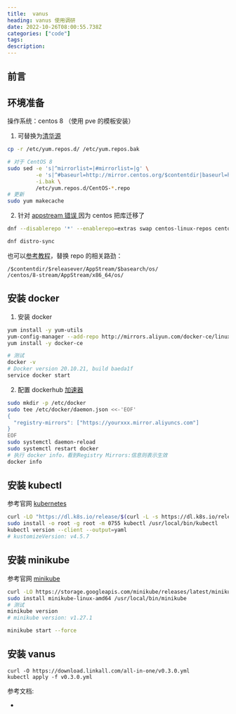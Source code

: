 ```yaml
---
title:  vanus
heading: vanus 使用调研
date: 2022-10-26T08:00:55.738Z
categories: ["code"]
tags: 
description: 
---
```


## 前言

## 环境准备
操作系统：centos 8 （使用 pve 的模板安装）

1. 可替换为[清华源](https://mirrors.tuna.tsinghua.edu.cn/help/centos/)
```bash
cp -r /etc/yum.repos.d/ /etc/yum.repos.bak

# 对于 CentOS 8
sudo sed -e 's|^mirrorlist=|#mirrorlist=|g' \
         -e 's|^#baseurl=http://mirror.centos.org/$contentdir|baseurl=https://mirrors.tuna.tsinghua.edu.cn/centos|g' \
         -i.bak \
         /etc/yum.repos.d/CentOS-*.repo
# 更新
sudo yum makecache
```

2. 针对 [appstream 错误 ](https://cloud.tencent.com/developer/article/1988392)
因为 centos 把库迁移了
```bash
dnf --disablerepo '*' --enablerepo=extras swap centos-linux-repos centos-stream-repos

dnf distro-sync
```

也可以[参考教程]( https://blog.csdn.net/jiangxo/article/details/123246144)，替换 repo 的相关路劲：
```
/$contentdir/$releasever/AppStream/$basearch/os/
/centos/8-stream/AppStream/x86_64/os/
```


## 安装 docker
1. 安装 docker
```bash
yum install -y yum-utils
yum-config-manager --add-repo http://mirrors.aliyun.com/docker-ce/linux/centos/docker-ce.repo
yum install -y docker-ce

# 测试
docker -v
# Docker version 20.10.21, build baeda1f
service docker start
```
2. 配置 dockerhub [加速器](https://developer.aliyun.com/article/29941)
```bash
sudo mkdir -p /etc/docker
sudo tee /etc/docker/daemon.json <<-'EOF'
{
  "registry-mirrors": ["https://yourxxx.mirror.aliyuncs.com"]
}
EOF
sudo systemctl daemon-reload
sudo systemctl restart docker
# 执行 docker info，看到Registry Mirrors:信息则表示生效
docker info
```



## 安装 kubectl

参考官网 [kubernetes](https://kubernetes.io/docs/tasks/tools/install-kubectl-linux/) 

```bash
curl -LO "https://dl.k8s.io/release/$(curl -L -s https://dl.k8s.io/release/stable.txt)/bin/linux/amd64/kubectl"
sudo install -o root -g root -m 0755 kubectl /usr/local/bin/kubectl
kubectl version --client --output=yaml
# kustomizeVersion: v4.5.7
```

## 安装 minikube

参考官网 [minikube](https://minikube.sigs.k8s.io/docs/start/)
```bash
curl -LO https://storage.googleapis.com/minikube/releases/latest/minikube-linux-amd64
sudo install minikube-linux-amd64 /usr/local/bin/minikube
# 测试
minikube version
# minikube version: v1.27.1

minikube start --force
```


## 安装 vanus

```
curl -O https://download.linkall.com/all-in-one/v0.3.0.yml
kubectl apply -f v0.3.0.yml
```


参考文档: 
- [](https://docs.linkall.com/introduction/what-is-vanus)